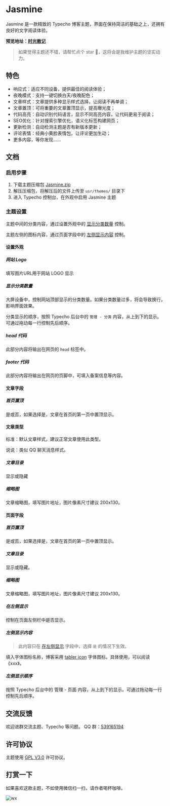 # Jasmine

Jasmine 是一款精致的 Typecho 博客主题，界面在保持简洁的基础之上，还拥有良好的文字阅读体验。

**预览地址：[时光散记](https://www.sanji.one/)**

> 如果觉得主题还不错，请帮忙点个 star 🌟，这将会是我维护主题的坚实动力。


## 特色

* 响应式：适应不同设备，提供最佳的阅读体验；
* 夜晚模式：支持一键切换白天/夜晚配色；
* 文章样式：文章提供多种显示样式选择，让阅读不再单调；
* 文章置顶：可将重要的文章置顶显示，提高曝光度；
* 代码高亮：自动识别代码语言，显示不同高亮内容，让代码更易于阅读；
* SEO优化：针对搜索引擎优化，语义化标签构建网页；
* 更新检测：自动检测主题是否有新版本更新；
* 评论表情：经典小黄脸表情包，让评论更加生动；
* 更多内容，等你发现……

## 文档

### 启用步骤

1. 下载主题压缩包 [Jasmine.zip](https://github.com/liaocp666/Jasmine/releases/latest/download/jasmine.zip)
2. 解压压缩包，将解压后的文件上传至 `usr/themes/` 目录下
3. 进入 Typecho 控制台，在外观中启用 Jasmine 主题

### 主题设置

主题中间的分类内容，通过设置外观中的 [显示分类数量](#显示分类数量) 控制。

主题左侧的图标内容，通过页面字段中的 [左侧显示内容](#左侧显示内容) 控制。

#### 设置外观

##### 网站 Logo

填写图片URL用于网站 LOGO 显示

##### 显示分类数量

大屏设备中，控制网站顶部显示的分类数量。如果分类数量过多，将会导致换行，影响界面效果。

分类显示的顺序，按照 Typecho 后台中的 `管理 - 分类` 内容，从上到下的显示。可通过拖动每一行控制先后顺序。

##### head 代码

此部分内容将输出在网页的 `head` 标签中。

##### footer 代码

此部分内容将输出在网页的页脚中，可填入备案信息等内容。

#### 文章字段

##### 首页置顶

是或否，如果选择是，文章在首页的第一页中置顶显示。

#### 文章类型

标准：默认文章样式，建议正常文章使用此类型。

说说：类似 QQ 聊天消息样式。

##### 文章目录

显示或隐藏

##### 缩略图

文章缩略图，填写图片地址，图片像素尺寸建议 200x130。

#### 页面字段

##### 首页置顶

是或否，如果选择是，文章在首页的第一页中置顶显示。

##### 文章目录

显示或隐藏。

##### 缩略图

文章缩略图，填写图片地址，图片像素尺寸建议 200x130。

##### 在左侧显示

控制在页面左侧栏中是否显示。

##### 左侧显示内容

> 此内容只在 [在左侧显示](#在左侧显示) 字段中，选择 `是` 的情况下生效。

填入字体图标名称，博客采用 [tabler icon](https://tabler.io/icons) 字体图标。具体使用，可以阅读《xxx》。

##### 左侧显示顺序

按照 Typecho 后台中的 管理 - 页面 内容，从上到下的显示。可通过拖动每一行控制先后顺序。

## 交流反馈

欢迎进群交流主题、Typecho 等问题。 QQ 群：[539165194](https://qm.qq.com/cgi-bin/qm/qr?k=oXM0EmLxXmgKfE1UDRlBY-g7Rkrx30oL&jump_from=webapi&authKey=uQdwWraveNKYBm/BQs88WXkNagEUr9tCkf/gbdQ9FasOviKYVhUd/wUME0q0AtnI)

## 许可协议

主题使用 [GPL V3.0](https://github.com/liaocp666/theme-jasmine/blob/main/LICENSE) 许可协议。

## 打赏一下

如果喜欢这款主题，不如使用微信扫一扫，请作者喝杯咖啡。

![wx](https://user-images.githubusercontent.com/27202776/227807562-5340971b-a292-4c70-afbb-1a7d242e46db.jpg)